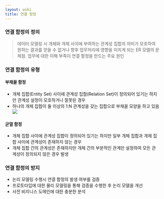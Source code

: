 ```yaml
---
layout: wiki
title: 연결 함정
---
```


### 연결 함정의 정의
> 데이터 모델링 시 개체와 개체 사이에 부여하는 관계성 집합의 의미가 모호하여 원하는 결과를 얻을 수 없거나 향후 업무처리에 영향을 미치게 되는 ER 모델의 문제점. 업무에 대한 이해 부족이 연결 함정을 만드는 주요 원인

### 연결 함정의 유형
#### 부채꼴 함정
* 개체 집합(Entity Set) 사이에 관계성 집합(Relation Set)이 정의되어 있기는 하지만 관계성 설정이 모호하거나 잘못된 경우
* 하나의 개체 집합이 둘 이상의 1:N 관계성을 갖는 집합으로 부채꼴 모양을 하고 있음
![](http://cfs8.tistory.com/upload_control/download.blog?fhandle=YmxvZzI0MTg3MEBmczgudGlzdG9yeS5jb206L2F0dGFjaC8wLzMuanBn)

#### 균열 함정
* 개체 집합 사이에 관계성 집합이 정의되어 있기는 하지만 일부 개체 집합과 개체 집합 사이에 관계성이 존재하지 않는 경우
* 개체 집합 간의 관계성은 존재하지만 개체 간의 부분적인 관계만 설정하여 모든 관계성이 정의되지 않은 경우 발생

### 연결 함정의 방지
* 논리 모델링 수행시 연결 함정의 발생 여부를 검증
* 프로토타입에 대한 물리 모델링을 통해 검증을 수행한 후 논리 모델을 개선
* 사전 비지니스 도메인에 대한 충분한 분석
